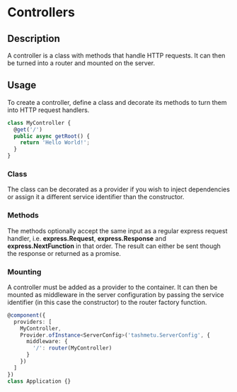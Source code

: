# Controllers

## Description

A controller is a class with methods that handle HTTP requests. It can then be turned into a router and mounted on the server.

## Usage

To create a controller, define a class and decorate its methods to turn them into HTTP request handlers.

```typescript
class MyController {
  @get('/')
  public async getRoot() {
    return 'Hello World!';
  }
}
```

### Class

The class can be decorated as a provider if you wish to inject dependencies or assign it a different service identifier than the constructor.

### Methods

The methods optionally accept the same input as a regular express request handler, i.e. **express.Request**, **express.Response** and **express.NextFunction** in that order. The result can either be sent though the response or returned as a promise.

### Mounting

A controller must be added as a provider to the container. It can then be mounted as middleware in the server configuration by passing the service identifier \(in this case the constructor\) to the router factory function.

```typescript
@component({
  providers: [
    MyController,
    Provider.ofInstance<ServerConfig>('tashmetu.ServerConfig', {
      middleware: {
        '/': router(MyController)
      }
    })
  ]
})
class Application {}
```

